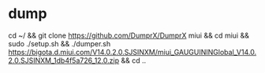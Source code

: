 # dump

cd ~/ && git clone https://github.com/DumprX/DumprX miui && cd miui && sudo ./setup.sh && ./dumper.sh https://bigota.d.miui.com/V14.0.2.0.SJSINXM/miui_GAUGUININGlobal_V14.0.2.0.SJSINXM_1db4f5a726_12.0.zip && cd ..
